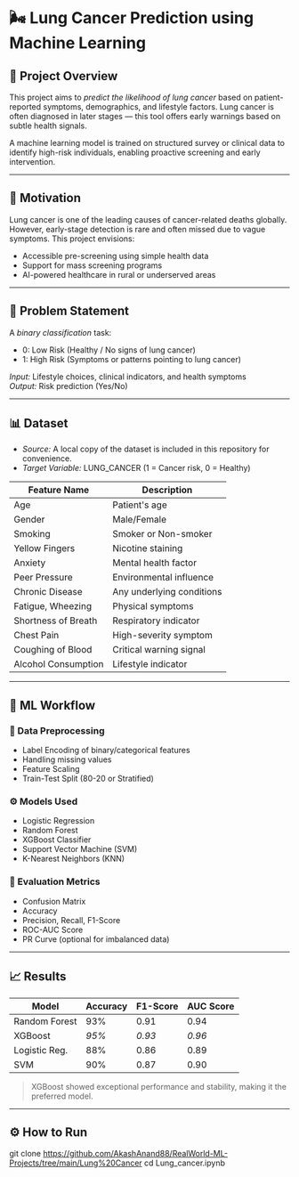 # 🌬 Lung Cancer Prediction using Machine Learning

## 📌 Project Overview

This project aims to *predict the likelihood of lung cancer* based on patient-reported symptoms, demographics, and lifestyle factors. Lung cancer is often diagnosed in later stages — this tool offers early warnings based on subtle health signals.

A machine learning model is trained on structured survey or clinical data to identify high-risk individuals, enabling proactive screening and early intervention.

---

## 🌱 Motivation

Lung cancer is one of the leading causes of cancer-related deaths globally. However, early-stage detection is rare and often missed due to vague symptoms. This project envisions:
- Accessible pre-screening using simple health data
- Support for mass screening programs
- AI-powered healthcare in rural or underserved areas

---

## 🧠 Problem Statement

A *binary classification* task:
- 0: Low Risk (Healthy / No signs of lung cancer)
- 1: High Risk (Symptoms or patterns pointing to lung cancer)

*Input:* Lifestyle choices, clinical indicators, and health symptoms  
*Output:* Risk prediction (Yes/No)

---

## 📊 Dataset

- *Source:* A local copy of the dataset is included in this repository for convenience.
- *Target Variable:* LUNG_CANCER (1 = Cancer risk, 0 = Healthy)

| Feature Name           | Description                         |
|------------------------|-------------------------------------|
| Age                    | Patient's age                       |
| Gender                 | Male/Female                         |
| Smoking                | Smoker or Non-smoker                |
| Yellow Fingers         | Nicotine staining                   |
| Anxiety                | Mental health factor                |
| Peer Pressure          | Environmental influence             |
| Chronic Disease        | Any underlying conditions           |
| Fatigue, Wheezing      | Physical symptoms                   |
| Shortness of Breath    | Respiratory indicator               |
| Chest Pain             | High-severity symptom               |
| Coughing of Blood      | Critical warning signal             |
| Alcohol Consumption    | Lifestyle indicator                 |

---

## 🔧 ML Workflow

### 🧹 Data Preprocessing
- Label Encoding of binary/categorical features
- Handling missing values
- Feature Scaling
- Train-Test Split (80-20 or Stratified)

### ⚙ Models Used
- Logistic Regression
- Random Forest
- XGBoost Classifier
- Support Vector Machine (SVM)
- K-Nearest Neighbors (KNN)

### 📏 Evaluation Metrics
- Confusion Matrix
- Accuracy
- Precision, Recall, F1-Score
- ROC-AUC Score
- PR Curve (optional for imbalanced data)

---

## 📈 Results

| Model           | Accuracy | F1-Score | AUC Score |
|----------------|----------|----------|-----------|
| Random Forest   | 93%      | 0.91     | 0.94      |
| XGBoost         | *95%*  | *0.93* | *0.96*  |
| Logistic Reg.   | 88%      | 0.86     | 0.89      |
| SVM             | 90%      | 0.87     | 0.90      |

> XGBoost showed exceptional performance and stability, making it the preferred model.

---

## ⚙ How to Run
git clone https://github.com/AkashAnand88/RealWorld-ML-Projects/tree/main/Lung%20Cancer
cd Lung_cancer.ipynb
